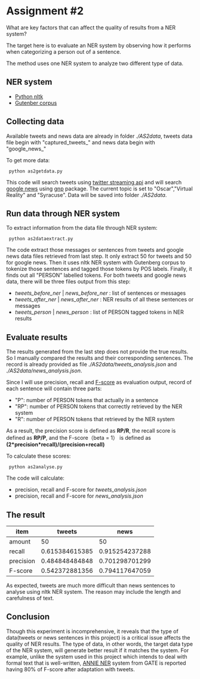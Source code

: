 # Assignment #2

What are key factors that can affect the quality of results from a NER system?

The target here is to evaluate an NER system by observing how it performs when categorizing a person out of a sentence.

The method uses one NER system to analyze two different type of data.

## NER system

* [Python nltk](http://www.nltk.org)
* [Gutenber corpus](https://pypi.python.org/pypi/Gutenberg/0.1.1)

## Collecting data

Available tweets and news data are already in folder *./AS2data*, tweets data file begin with "captured_tweets_" and news data begin with "google_news_"

To get more data:

<pre><code> python as2getdata.py </code></pre>

This code will search tweets using [twitter streaming api](https://dev.twitter.com/streaming/overview) and will search [google news](https://developers.google.com/news-search/) using [gnp](http://mpand.github.io/gnp/) package. The current topic is set to "Oscar","Virtual Reality" and "Syracuse". Data will be saved into folder *./AS2data*.

## Run data through NER system

To extract information from the data file through NER system:

<pre><code> python as2dataextract.py </code></pre>

The code extract those messages or sentences from tweets and google news data files retrieved from last step. It only extract 50 for tweets and 50 for google news. Then it uses nltk NER system with Gutenberg corpus to tokenize those sentences and tagged those tokens by POS labels. Finally, it finds out all "PERSON" labelled tokens. For both tweets and google news data, there will be three files output from this step:

* *tweets_before_ner* | *news_before_ner* : list of sentences or messages
* *tweets_after_ner* | *news_after_ner* : NER results of all these sentences or messages
* *tweets_person* | *news_person* : list of PERSON tagged tokens in NER results

## Evaluate results

The results generated from the last step does not provide the true results. So I manually compared the results and their corresponding sentences. The record is already provided as file *./AS2data/tweets_analysis.json* and *./AS2data/news_analysis.json*.

Since I will use precision, recall and [F-score](https://en.wikipedia.org/wiki/F1_score) as evaluation output, record of each sentence will contain three parts:

* "P": number of PERSON tokens that actually in a sentence
* "RP": number of PERSON tokens that correctly retrieved by the NER system
* "R": number of PERSON tokens that retrieved by the NER system

As a result, the precision score is defined as **RP/R**, the recall score is defined as **RP/P**, and the F-score（beta = 1） is defined as **\(2\*precision\*recall\)/\(precision+recall\)**

To calculate these scores:

<pre><code> python as2analyse.py </code></pre>

The code will calculate:

* precision, recall and F-score for *tweets_analysis.json*
* precision, recall and F-score for *news_analysis.json*

## The result

|item		|tweets 		|news 				|
|-----------|---------------|-------------------|
|amount		|50 			|50 				|
|recall 	|0.615384615385 |0.915254237288 	|
|precision 	|0.484848484848 |0.701298701299 	|
|F-score 	|0.542372881356 |0.794117647059 	|

As expected, tweets are much more difficult than news sentences to analyse using nltk NER system. The reason may include the length and carefulness of text.

## Conclusion

Though this experiment is incomprehensive, it reveals that the type of data(tweets or news sentences in this project) is a critical issue affects the quality of NER results. The type of data, in other words, the target data type of the NER system, will generate better result if it matches the system. For example, unlike the system used in this project which intends to deal with formal text that is well-written, [ANNIE NER](https://gate.ac.uk/sale/tao/splitch6.html#chap:annie) system from GATE is reported having 80% of F-score after adaptation with tweets. 